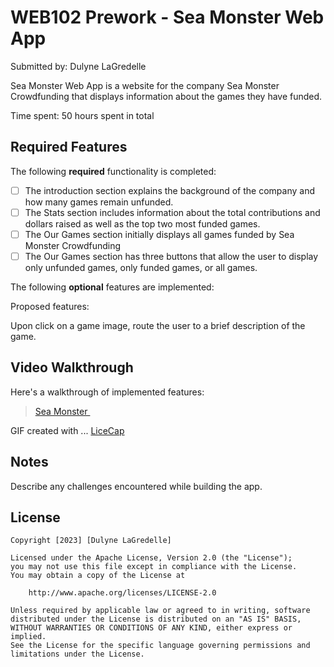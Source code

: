 # WEB102 Prework - Sea Monster Web App

Submitted by: Dulyne LaGredelle

Sea Monster Web App is a website for the company Sea Monster Crowdfunding that displays information about the games they have funded.

Time spent: 50 hours spent in total

## Required Features

The following **required** functionality is completed:

* [ ] The introduction section explains the background of the company and how many games remain unfunded.
* [ ] The Stats section includes information about the total contributions and dollars raised as well as the top two most funded games.
* [ ] The Our Games section initially displays all games funded by Sea Monster Crowdfunding
* [ ] The Our Games section has three buttons that allow the user to display only unfunded games, only funded games, or all games.

The following **optional** features are implemented:

Proposed features:

Upon click on a game image, route the user to a brief description of the game.


## Video Walkthrough

Here's a walkthrough of implemented features:

<blockquote class="imgur-embed-pub" lang="en" data-id="a/QwL98eX"  ><a href="//imgur.com/a/QwL98eX">Sea Monster </a></blockquote><script async src="//s.imgur.com/min/embed.js" charset="utf-8"></script>

<!-- Replace this with whatever GIF tool you used! -->
GIF created with ... <a href= 'https://www.cockos.com/licecap/'> LiceCap </a> 
<!-- Recommended tools:
[Kap](https://getkap.co/) for macOS
[ScreenToGif](https://www.screentogif.com/) for Windows
[peek](https://github.com/phw/peek) for Linux. -->

## Notes

Describe any challenges encountered while building the app.

## License

    Copyright [2023] [Dulyne LaGredelle]

    Licensed under the Apache License, Version 2.0 (the "License");
    you may not use this file except in compliance with the License.
    You may obtain a copy of the License at

        http://www.apache.org/licenses/LICENSE-2.0

    Unless required by applicable law or agreed to in writing, software
    distributed under the License is distributed on an "AS IS" BASIS,
    WITHOUT WARRANTIES OR CONDITIONS OF ANY KIND, either express or implied.
    See the License for the specific language governing permissions and
    limitations under the License.
